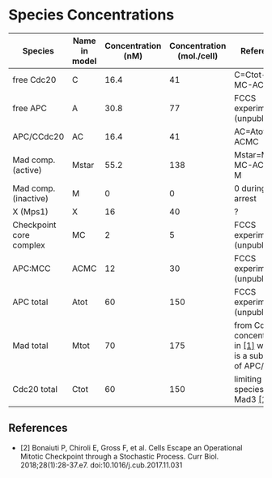 # Species Concentrations

| Species                      | Name in model | Concentration (nM) | Concentration (mol./cell) | Reference                                                                             |
|------------------------------|---------------|---------------------|---------------------------|---------------------------------------------------------------------------------------|
| free Cdc20                   | C             | 16.4                  | 41                        | C=Ctot-AC-MC-ACMCx2                                                                    |
| free APC                     | A             | 30.8                  | 77                        | FCCS experiments (unpublished)                                                         |
| APC/CCdc20                   | AC            | 16.4                | 41                        | AC=Atot-A-ACMC                                                                         |
| Mad comp. (active)           | Mstar         | 55.2               | 138                       | Mstar=Mtot-MC-ACMC-M                                                                   |
| Mad comp. (inactive)         | M             | 0                   | 0                         | 0 during an arrest                                                                     |
| X (Mps1)                     | X          | 16                 | 40                       | ?                                        |
| Checkpoint core complex      | MC            | 2                | 5                        | FCCS experiments (unpublished)                                                         |
| APC:MCC                      | ACMC          | 12                  | 30                        | FCCS experiments (unpublished)                                                         |
| APC total                    | Atot          | 60                  | 150                       | FCCS experiments (unpublished)                                                         |
| Mad total                    | Mtot          | 70                  | 175                       | from Cdc23 concentration in [[1]](#currbio) which is a subunit of APC/C          |
| Cdc20 total                  | Ctot          | 60                  | 150                       | limiting species Mad3 [[1]](#currbio)                                            |

## References

- <a name="currbio"></a>[2] Bonaiuti P, Chiroli E, Gross F, et al. Cells Escape an Operational Mitotic Checkpoint through a Stochastic Process. Curr Biol. 2018;28(1):28-37.e7. doi:10.1016/j.cub.2017.11.031
